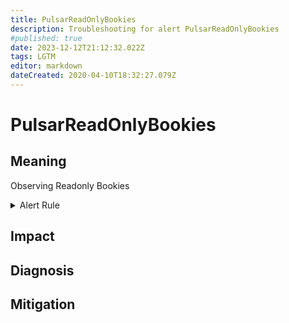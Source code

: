 ```yaml
---
title: PulsarReadOnlyBookies
description: Troubleshooting for alert PulsarReadOnlyBookies
#published: true
date: 2023-12-12T21:12:32.022Z
tags: LGTM
editor: markdown
dateCreated: 2020-04-10T18:32:27.079Z
---
```


# PulsarReadOnlyBookies

## Meaning
[//]: # "Short paragraph that explains what the alert means"
Observing Readonly Bookies

<details>
  <summary>Alert Rule</summary>

  ```yaml
alert: PulsarReadOnlyBookies
expr: count(bookie_SERVER_STATUS{} == 0) by (pod)
for: 5m
labels:
    severity: critical
annotations:
    summary: Pulsar read only bookies (instance {{ $labels.instance }})
    description: |-
        Observing Readonly Bookies
          VALUE = {{ $value }}
          LABELS = {{ $labels }}
    runbook: https://github.com/srerun/prometheus-alerts/content/runbooks/PulsarReadOnlyBookies

  ```
</details>


## Impact
[//]: # "What could / will happen if the alert is not addressed"



## Diagnosis
[//]: # "Steps to take to identify the cause of the problem"



## Mitigation
[//]: # "The steps necessary to resolve the alert"
